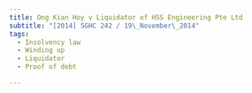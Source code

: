 ```yaml
---
title: Ong Kian Hoy v Liquidator of HSS Engineering Pte Ltd 
subtitle: "[2014] SGHC 242 / 19\_November\_2014"
tags:
  - Insolvency law
  - Winding up
  - Liquidator
  - Proof of debt

---
```


